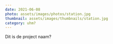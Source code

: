 ```yaml
---
date: 2021-06-08
photo: assets/images/photos/station.jpg
thumbnail: assets/images/thumbnails/station.jpg
category: uhm?
---
```

Dit is de project naam?